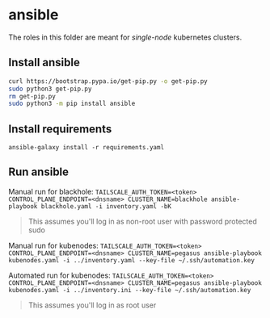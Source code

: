 # ansible

The roles in this folder are meant for *single-node* kubernetes clusters.

## Install ansible
```sh
curl https://bootstrap.pypa.io/get-pip.py -o get-pip.py
sudo python3 get-pip.py
rm get-pip.py
sudo python3 -m pip install ansible
```

## Install requirements
`ansible-galaxy install -r requirements.yaml`

## Run ansible

Manual run for blackhole: `TAILSCALE_AUTH_TOKEN=<token> CONTROL_PLANE_ENDPOINT=<dnsname> CLUSTER_NAME=blackhole ansible-playbook blackhole.yaml -i inventory.yaml -bK`
> This assumes you'll log in as non-root user with password protected sudo

Manual run for kubenodes: `TAILSCALE_AUTH_TOKEN=<token> CONTROL_PLANE_ENDPOINT=<dnsname> CLUSTER_NAME=pegasus ansible-playbook kubenodes.yaml -i ../inventory.yaml --key-file ~/.ssh/automation.key`

Automated run for kubenodes: `TAILSCALE_AUTH_TOKEN=<token> CONTROL_PLANE_ENDPOINT=<dnsname> CLUSTER_NAME=pegasus ansible-playbook kubenodes.yaml -i ../inventory.ini --key-file ~/.ssh/automation.key`
> This assumes you'll log in as root user
